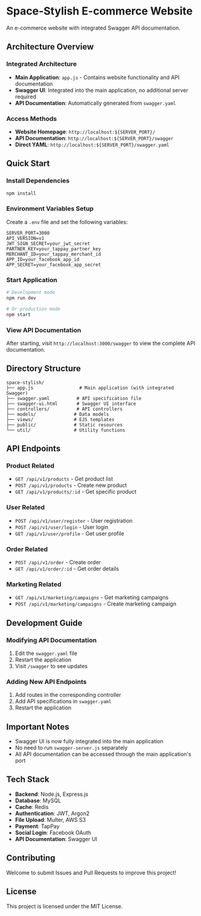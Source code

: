 # Space-Stylish E-commerce Website

An e-commerce website with integrated Swagger API documentation.

## Architecture Overview

### Integrated Architecture
- **Main Application**: `app.js` - Contains website functionality and API documentation
- **Swagger UI**: Integrated into the main application, no additional server required
- **API Documentation**: Automatically generated from `swagger.yaml`

### Access Methods
- **Website Homepage**: `http://localhost:${SERVER_PORT}/`
- **API Documentation**: `http://localhost:${SERVER_PORT}/swagger`
- **Direct YAML**: `http://localhost:${SERVER_PORT}/swagger.yaml`

## Quick Start

### Install Dependencies
```bash
npm install
```

### Environment Variables Setup
Create a `.env` file and set the following variables:
```env
SERVER_PORT=3000
API_VERSION=v1
JWT_SIGN_SECRET=your_jwt_secret
PARTNER_KEY=your_tappay_partner_key
MERCHANT_ID=your_tappay_merchant_id
APP_ID=your_facebook_app_id
APP_SECRET=your_facebook_app_secret
```

### Start Application
```bash
# Development mode
npm run dev

# Or production mode
npm start
```

### View API Documentation
After starting, visit `http://localhost:3000/swagger` to view the complete API documentation.

## Directory Structure

```
space-stylish/
├── app.js                 # Main application (with integrated Swagger)
├── swagger.yaml          # API specification file
├── swagger-ui.html       # Swagger UI interface
├── controllers/          # API controllers
├── models/              # Data models
├── views/               # EJS templates
├── public/              # Static resources
└── util/                # Utility functions
```

## API Endpoints

### Product Related
- `GET /api/v1/products` - Get product list
- `POST /api/v1/products` - Create new product
- `GET /api/v1/products/:id` - Get specific product

### User Related
- `POST /api/v1/user/register` - User registration
- `POST /api/v1/user/login` - User login
- `GET /api/v1/user/profile` - Get user profile

### Order Related
- `POST /api/v1/order` - Create order
- `GET /api/v1/order/:id` - Get order details

### Marketing Related
- `GET /api/v1/marketing/campaigns` - Get marketing campaigns
- `POST /api/v1/marketing/campaigns` - Create marketing campaign

## Development Guide

### Modifying API Documentation
1. Edit the `swagger.yaml` file
2. Restart the application
3. Visit `/swagger` to see updates

### Adding New API Endpoints
1. Add routes in the corresponding controller
2. Add API specifications in `swagger.yaml`
3. Restart the application

## Important Notes

- Swagger UI is now fully integrated into the main application
- No need to run `swagger-server.js` separately
- All API documentation can be accessed through the main application's port

## Tech Stack

- **Backend**: Node.js, Express.js
- **Database**: MySQL
- **Cache**: Redis
- **Authentication**: JWT, Argon2
- **File Upload**: Multer, AWS S3
- **Payment**: TapPay
- **Social Login**: Facebook OAuth
- **API Documentation**: Swagger UI

## Contributing

Welcome to submit Issues and Pull Requests to improve this project!

## License

This project is licensed under the MIT License.
